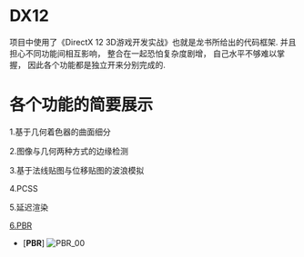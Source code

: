 # DX12
项目中使用了《DirectX 12 3D游戏开发实战》也就是龙书所给出的代码框架. 并且担心不同功能间相互影响， 整合在一起恐怕复杂度剧增， 自己水平不够难以掌握， 因此各个功能都是独立开来分别完成的.


# **各个功能的简要展示**  

1.基于几何着色器的曲面细分  

2.图像与几何两种方式的边缘检测

3.基于法线贴图与位移贴图的波浪模拟  

4.PCSS  

5.延迟渲染  

[6.PBR](#PBR)

- [**PBR**]
![PBR_00](https://user-images.githubusercontent.com/79561572/165465850-f52fa41e-b1e3-47d2-b9dc-05c2be08ac92.jpg)
